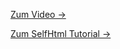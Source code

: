 [Zum Video →](https://www.youtube.com/watch?v=oljTHjXgO6w)

[Zum SelfHtml Tutorial →](https://wiki.selfhtml.org/wiki/HTML/Tutorials/HTML-Einstieg/Kapitel6)


